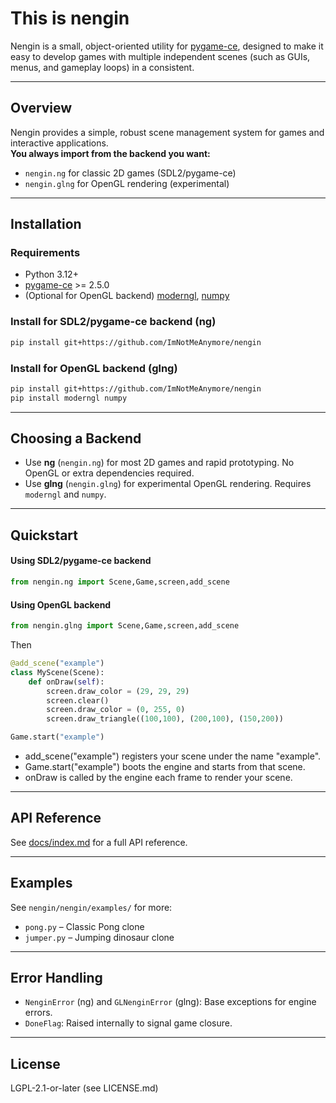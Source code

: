 # This is nengin

Nengin is a small, object-oriented utility for [pygame-ce](https://github.com/pygame-community/pygame-ce), designed to make it easy to develop games with multiple independent scenes (such as GUIs, menus, and gameplay loops) in a consistent.

---

## Overview

Nengin provides a simple, robust scene management system for games and interactive applications.  
**You always import from the backend you want:**
- `nengin.ng` for classic 2D games (SDL2/pygame-ce)
- `nengin.glng` for OpenGL rendering (experimental)

---

## Installation

### Requirements

- Python 3.12+
- [pygame-ce](https://github.com/pygame-community/pygame-ce) >= 2.5.0
- (Optional for OpenGL backend) [moderngl](https://github.com/moderngl/moderngl), [numpy](https://numpy.org/)

### Install for SDL2/pygame-ce backend (ng)

```bash
pip install git+https://github.com/ImNotMeAnymore/nengin
```

### Install for OpenGL backend (glng)

```bash
pip install git+https://github.com/ImNotMeAnymore/nengin
pip install moderngl numpy
```

---

## Choosing a Backend

- Use **ng** (`nengin.ng`) for most 2D games and rapid prototyping. No OpenGL or extra dependencies required.
- Use **glng** (`nengin.glng`) for experimental OpenGL rendering. Requires `moderngl` and `numpy`.

---

## Quickstart

#### Using SDL2/pygame-ce backend

```python
from nengin.ng import Scene,Game,screen,add_scene
```

#### Using OpenGL backend

```python
from nengin.glng import Scene,Game,screen,add_scene
```

Then

```python
@add_scene("example")
class MyScene(Scene):
	def onDraw(self):
		screen.draw_color = (29, 29, 29)
		screen.clear()
		screen.draw_color = (0, 255, 0)
		screen.draw_triangle((100,100), (200,100), (150,200))

Game.start("example")
```

- add_scene("example") registers your scene under the name "example".
- Game.start("example") boots the engine and starts from that scene.
- onDraw is called by the engine each frame to render your scene.

---

## API Reference

See [docs/index.md](nengin/nengin/docs/index.md) for a full API reference.

---

## Examples

See `nengin/nengin/examples/` for more:
- `pong.py` – Classic Pong clone
- `jumper.py` – Jumping dinosaur clone

---

## Error Handling

- `NenginError` (ng) and `GLNenginError` (glng): Base exceptions for engine errors.
- `DoneFlag`: Raised internally to signal game closure.

---

## License

LGPL-2.1-or-later (see LICENSE.md)
